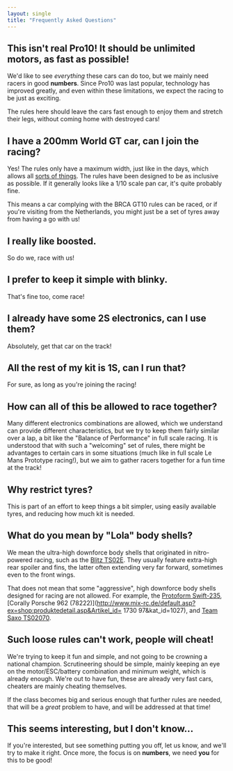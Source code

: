```yaml
---
layout: single
title: "Frequently Asked Questions"
---
```


## This isn't real Pro10! It should be unlimited motors, as fast as possible!

We'd like to see *everything* these cars can do too, but we mainly need racers
in good **numbers**. Since Pro10 was last popular, technology has improved
greatly, and even within these limitations, we expect the racing to be just as
exciting.

The rules here should leave the cars fast enough to enjoy them and stretch
their legs, without coming home with destroyed cars!

## I have a 200mm World GT car, can I join the racing?

Yes! The rules only have a maximum width, just like in the days, which allows
all [sorts of
things](https://classicrc.wordpress.com/prototype-cars/associated-rc10l2-prototype/).
The rules have been designed to be as inclusive as possible. If it generally
looks like a 1/10 scale pan car, it's quite probably fine.

This means a car complying with the BRCA GT10 rules can be raced, or if you're
visiting from the Netherlands, you might just be a set of tyres away from
having a go with us!

## I really like boosted.

So do we, race with us!

## I prefer to keep it simple with blinky.

That's fine too, come race!

## I already have some 2S electronics, can I use them?

Absolutely, get that car on the track!

## All the rest of my kit is 1S, can I run that?

For sure, as long as you're joining the racing!

## How can all of this be allowed to race together?

Many different electronics combinations are allowed, which we understand can
provide different characteristics, but we try to keep them fairly similar over
a lap, a bit like the "Balance of Performance" in full scale racing. It is
understood that with such a "welcoming" set of rules, there might be advantages
to certain cars in some situations (much like in full scale Le Mans Prototype
racing!), but we aim to gather racers together for a fun time at the track!

## Why restrict tyres?

This is part of an effort to keep things a bit simpler, using easily available
tyres, and reducing how much kit is needed.

## What do you mean by "Lola" body shells?

We mean the ultra-high downforce body shells that originated in nitro-powered
racing, such as the [Blitz
TS02E](http://team-titan.com.tw/products_class101Link.php?code=60119-10). They
usually feature extra-high rear spoiler and fins, the latter often extending
very far forward, sometimes even to the front wings.

That does not mean that some "aggressive", high downforce body shells designed
for racing are not allowed. For example, the [Protoform
Swift-235](http://racepf.com/on-road-1-10-1-12/swift-235-regular-weight-clear-body/), [Corally
Porsche 962
(78222)](http://www.mix-rc.de/default.asp?ex=shop:produktedetail.asp&Artikel_id=
1730 97&kat_id=1027), and [Team Saxo
TS02070](http://www.saxoracing.com/productshow.asp?id=1806).

## Such loose rules can't work, people will cheat!

We're trying to keep it fun and simple, and not going to be crowning a national
champion. Scrutineering should be simple, mainly keeping an eye on the
motor/ESC/battery combination and minimum weight, which is already enough.
We're out to have fun, these are already very fast cars, cheaters are mainly
cheating themselves.

If the class becomes big and serious enough that further rules are needed, that
will be a *great* problem to have, and will be addressed at that time!

## This seems interesting, but I don't know...

If you're interested, but see something putting you off, let us know, and we'll
try to make it right. Once more, the focus is on **numbers**, we need **you**
for this to be good!
